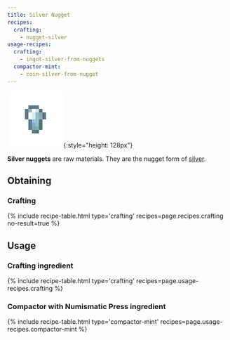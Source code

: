 ```yaml
---
title: Silver Nugget
recipes:
  crafting:
    - nugget-silver
usage-recipes:
  crafting:
    - ingot-silver-from-nuggets
  compactor-mint:
    - coin-silver-from-nugget
---
```


![Silver nugget](/assets/images/thermal-foundation/nugget-silver.png){:style="height: 128px"}


**Silver nuggets** are raw materials. They are the nugget form of
[silver](/docs/thermal-foundation/items/materials/ingots/silver-ingot/).


Obtaining
---------

### Crafting
{% include recipe-table.html type='crafting' recipes=page.recipes.crafting no-result=true %}


Usage
-----

### Crafting ingredient
{% include recipe-table.html type='crafting' recipes=page.usage-recipes.crafting %}

### Compactor with Numismatic Press ingredient
{% include recipe-table.html type='compactor-mint' recipes=page.usage-recipes.compactor-mint %}

